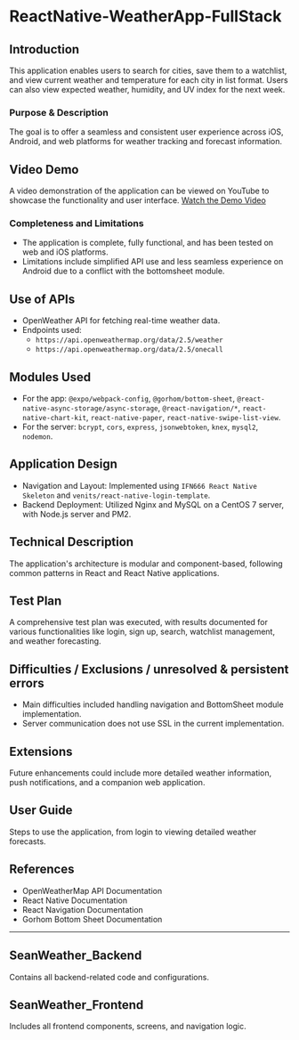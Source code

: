 # ReactNative-WeatherApp-FullStack

## Introduction
This application enables users to search for cities, save them to a watchlist, and view current weather and temperature for each city in list format. Users can also view expected weather, humidity, and UV index for the next week.

### Purpose & Description
The goal is to offer a seamless and consistent user experience across iOS, Android, and web platforms for weather tracking and forecast information.

## Video Demo
A video demonstration of the application can be viewed on YouTube to showcase the functionality and user interface.
[Watch the Demo Video](https://youtu.be/FShH5CibNI4)

### Completeness and Limitations
- The application is complete, fully functional, and has been tested on web and iOS platforms.
- Limitations include simplified API use and less seamless experience on Android due to a conflict with the bottomsheet module.

## Use of APIs
- OpenWeather API for fetching real-time weather data.
- Endpoints used:
  - `https://api.openweathermap.org/data/2.5/weather`
  - `https://api.openweathermap.org/data/2.5/onecall`

## Modules Used
- For the app: `@expo/webpack-config`, `@gorhom/bottom-sheet`, `@react-native-async-storage/async-storage`, `@react-navigation/*`, `react-native-chart-kit`, `react-native-paper`, `react-native-swipe-list-view`.
- For the server: `bcrypt`, `cors`, `express`, `jsonwebtoken`, `knex`, `mysql2`, `nodemon`.

## Application Design
- Navigation and Layout: Implemented using `IFN666 React Native Skeleton` and `venits/react-native-login-template`.
- Backend Deployment: Utilized Nginx and MySQL on a CentOS 7 server, with Node.js server and PM2.

## Technical Description
The application's architecture is modular and component-based, following common patterns in React and React Native applications.

## Test Plan
A comprehensive test plan was executed, with results documented for various functionalities like login, sign up, search, watchlist management, and weather forecasting.

## Difficulties / Exclusions / unresolved & persistent errors
- Main difficulties included handling navigation and BottomSheet module implementation.
- Server communication does not use SSL in the current implementation.

## Extensions
Future enhancements could include more detailed weather information, push notifications, and a companion web application.

## User Guide
Steps to use the application, from login to viewing detailed weather forecasts.

## References
- OpenWeatherMap API Documentation
- React Native Documentation
- React Navigation Documentation
- Gorhom Bottom Sheet Documentation

---
## SeanWeather_Backend
Contains all backend-related code and configurations.

## SeanWeather_Frontend
Includes all frontend components, screens, and navigation logic.
